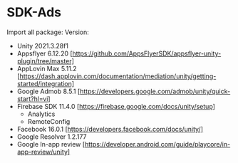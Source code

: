 # SDK-Ads
Import all package:
Version:
- Unity 2021.3.28f1
- Appsflyer 6.12.20 [https://github.com/AppsFlyerSDK/appsflyer-unity-plugin/tree/master]
- AppLovin Max 5.11.2 [https://dash.applovin.com/documentation/mediation/unity/getting-started/integration]
- Google Admob 8.5.1 [https://developers.google.com/admob/unity/quick-start?hl=vi]
- Firebase SDK 11.4.0 [https://firebase.google.com/docs/unity/setup]
  + Analytics
  + RemoteConfig
- Facebook 16.0.1 [https://developers.facebook.com/docs/unity/]
- Google Resolver 1.2.177
- Google In-app review [https://developer.android.com/guide/playcore/in-app-review/unity]
  
